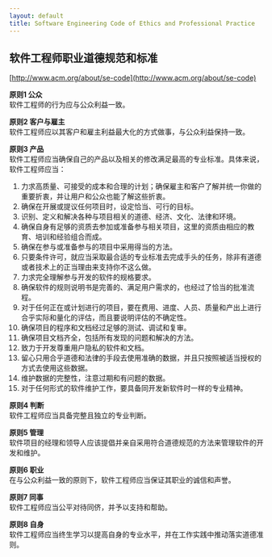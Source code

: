 ```yaml
---
layout: default
title: Software Engineering Code of Ethics and Professional Practice
---
```


## 软件工程师职业道德规范和标准
[http://www.acm.org/about/se-code](http://www.acm.org/about/se-code)

<!--more-->

**原则1 公众**  
软件工程师的行为应与公众利益一致。

**原则2 客户与雇主**  
软件工程师应以其客户和雇主利益最大化的方式做事，与公众利益保持一致。

**原则3 产品**  
软件工程师应当确保自己的产品以及相关的修改满足最高的专业标准。具体来说，软件工程师应当：

1. 力求高质量、可接受的成本和合理的计划；确保雇主和客户了解并统一你做的重要折衷，并让用户和公众也能了解这些折衷。
2. 确保在开展或提议任何项目时，设定恰当、可行的目标。
3. 识别、定义和解决各种与项目相关的道德、经济、文化、法律和环境。
4. 确保自身有足够的资质去参加或准备参与相关项目，这里的资质由相应的教育、培训和经验组合而成。
5. 确保在参与或准备参与的项目中采用得当的方法。
6. 只要条件许可，就应当采取最合适的专业标准去完成手头的任务，除非有道德或者技术上的正当理由来支持你不这么做。
7. 力求完全理解参与开发的软件的规格要求。
8. 确保软件的规则说明书是完善的、满足用户需求的，也经过了恰当的批准流程。
9. 对于任何正在或计划进行的项目，要在费用、进度、人员、质量和产出上进行合乎实际和量化的评估，而且要说明评估的不确定性。
10. 确保项目的程序和文档经过足够的测试、调试和复审。
11. 确保项目文档齐全，包括所有发现的问题和解决的方法。
12. 致力于开发尊重用户隐私的软件和文档。
13. 留心只用合乎道德和法律的手段去使用准确的数据，并且只按照被适当授权的方式去使用这些数据。
14. 维护数据的完整性，注意过期和有问题的数据。
15. 对于任何形式的软件维护工作，要具备同开发新软件时一样的专业精神。

**原则4 判断**  
软件工程师应当具备完整且独立的专业判断。

**原则5 管理**  
软件项目的经理和领导人应该提倡并亲自采用符合道德规范的方法来管理软件的开发和维护。

**原则6 职业**  
在与公众利益一致的原则下，软件工程师应当保证其职业的诚信和声誉。

**原则7 同事**  
软件工程师应当公平对待同侪，并予以支持和帮助。

**原则8 自身**  
软件工程师应当终生学习以提高自身的专业水平，并在工作实践中推动落实道德准则。 


